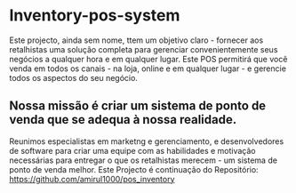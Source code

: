 # Inventory-pos-system
Este projecto, ainda sem nome, ttem um objetivo claro - fornecer aos retalhistas uma solução completa para gerenciar convenientemente seus negócios a qualquer hora e em qualquer lugar. Este POS permitirá que você venda em todos os canais - na loja, online e em qualquer lugar - e gerencie todos os aspectos do seu negócio.

## Nossa missão é criar um sistema de ponto de venda que se adequa à nossa realidade.

Reunimos especialistas em marketng e gerenciamento, e desenvolvedores de software para criar uma equipe com as habilidades e motivação necessárias para entregar o que os retalhistas merecem - um sistema de ponto de venda melhor.
Este Projecto é continuação do Repositório: https://github.com/amirul1000/pos_inventory
